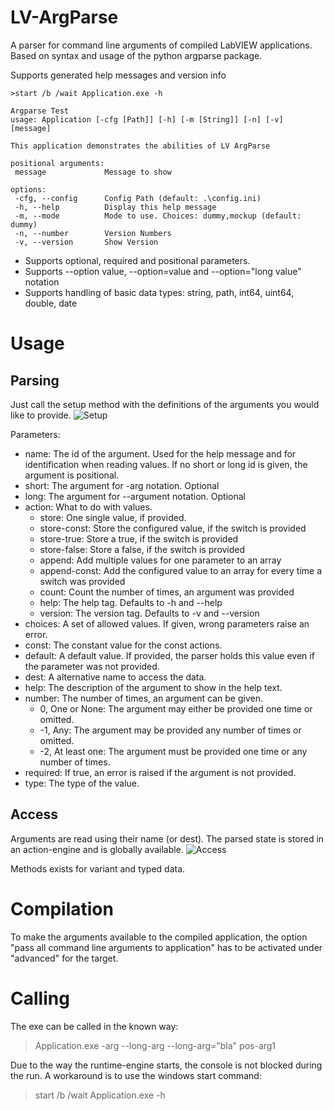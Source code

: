 # LV-ArgParse
 A parser for command line arguments of compiled LabVIEW applications. Based on syntax and usage of the python argparse package.

Supports generated help messages and version info
```
>start /b /wait Application.exe -h

Argparse Test
usage: Application [-cfg [Path]] [-h] [-m [String]] [-n] [-v] [message]

This application demonstrates the abilities of LV ArgParse

positional arguments:
 message             Message to show

options:
 -cfg, --config      Config Path (default: .\config.ini)
 -h, --help          Display this help message
 -m, --mode          Mode to use. Choices: dummy,mockup (default: dummy)
 -n, --number        Version Numbers
 -v, --version       Show Version
```

* Supports optional, required and positional parameters.
* Supports --option value, --option=value and --option="long value" notation
* Supports handling of basic data types: string, path, int64, uint64, double, date

# Usage
## Parsing
Just call the setup method with the definitions of the arguments you would like to provide.
![Setup](https://github.com/kleinsimon/LV-ArgParse/assets/4790227/60821c86-d692-4f9a-8158-a06307f55ab9)

Parameters:
* name: The id of the argument. Used for the help message and for identification when reading values. If no short or long id is given, the argument is positional.
* short: The argument for -arg notation. Optional
* long: The argument for --argument notation. Optional
* action: What to do with values.
  * store: One single value, if provided.
  * store-const: Store the configured value, if the switch is provided
  * store-true: Store a true, if the switch is provided
  * store-false: Store a false, if the switch is provided
  * append: Add multiple values for one parameter to an array
  * append-const: Add the configured value to an array for every time a switch was provided
  * count: Count the number of times, an argument was provided
  * help: The help tag. Defaults to -h and --help
  * version: The version tag. Defaults to -v and --version
* choices: A set of allowed values. If given, wrong parameters raise an error.
* const: The constant value for the const actions.
* default: A default value. If provided, the parser holds this value even if the parameter was not provided.
* dest: A alternative name to access the data.
* help: The description of the argument to show in the help text.
* number: The number of times, an argument can be given.
  * 0, One or None: The argument may either be provided one time or omitted.
  * -1, Any: The argument may be provided any number of times or omitted.
  * -2, At least one: The argument must be provided one time or any number of times.
* required: If true, an error is raised if the argument is not provided.
* type: The type of the value.

## Access
Arguments are read using their name (or dest). The parsed state is stored in an action-engine and is globally available. 
![Access](https://github.com/kleinsimon/LV-ArgParse/assets/4790227/91462fd0-a0ba-4857-8c72-42d088d47259)

Methods exists for variant and typed data.

# Compilation
To make the arguments available to the compiled application, the option "pass all command line arguments to application" has to be activated under "advanced" for the target.

# Calling
The exe can be called in the known way:  
>Application.exe -arg --long-arg --long-arg="bla" pos-arg1

Due to the way the runtime-engine starts, the console is not blocked during the run. A workaround is to use the windows start command:
>start /b /wait Application.exe -h

